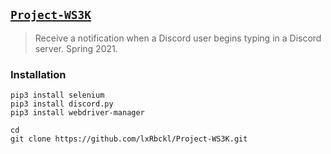 ## [`Project-WS3K`](http://lxrbckl.com/Project-WS3K)
> Receive a notification when a Discord user begins typing in a Discord server. Spring 2021.

### Installation
```
pip3 install selenium
pip3 install discord.py
pip3 install webdriver-manager

cd
git clone https://github.com/lxRbckl/Project-WS3K.git
```
